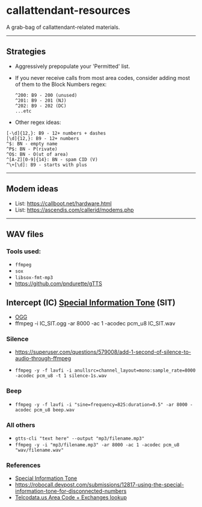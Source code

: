 # callattendant-resources
A grab-bag of callattendant-related materials.

---
## Strategies
* Aggressively prepopulate your 'Permitted' list.
* If you never receive calls from most area codes, consider adding most of them to the Block Numbers regex:
  
      ^200: B9 - 200 (unused)
      ^201: B9 - 201 (NJ)
      ^202: B9 - 202 (DC)
      ...etc

* Other regex ideas:
```
[-\d]{12,}: B9 - 12+ numbers + dashes
[\d]{12,}: B9 - 12+ numbers
^$: BN - empty name
^P$: BN - P(rivate)
^O$: BN - O(ut of area)
^[A-Z][0-9]{14}: BN - spam CID (V)
^\+[\d]: B9 - starts with plus
```
---
## Modem ideas
* List: https://callboot.net/hardware.html
* List: https://ascendis.com/callerid/modems.php

---
## WAV files

### Tools used:
* `ffmpeg`
* `sox`
* `libsox-fmt-mp3`
* https://github.com/pndurette/gTTS

## Intercept (IC) [Special Information Tone](https://en.m.wikipedia.org/wiki/Special_information_tone) (SIT)
* [OGG](https://en.m.wikipedia.org/wiki/File:IC_SIT.ogg)
* ffmpeg -i IC_SIT.ogg -ar 8000 -ac 1 -acodec pcm_u8 IC_SIT.wav

### Silence
* https://superuser.com/questions/579008/add-1-second-of-silence-to-audio-through-ffmpeg

* `ffmpeg -y -f lavfi -i anullsrc=channel_layout=mono:sample_rate=8000 -acodec pcm_u8 -t 1 silence-1s.wav`

### Beep
* `ffmpeg -y -f lavfi -i "sine=frequency=825:duration=0.5" -ar 8000 -acodec pcm_u8 beep.wav`

### All others

* `gtts-cli "text here" --output "mp3/filename.mp3"`
* `ffmpeg -y -i "mp3/filename.mp3" -ar 8000 -ac 1 -acodec pcm_u8 "wav/filename.wav"`

### References
* [Special Information Tone](https://en.m.wikipedia.org/wiki/Special_information_tone)
* https://robocall.devpost.com/submissions/12817-using-the-special-information-tone-for-disconnected-numbers
* [Telcodata.us Area Code + Exchanges lookup](https://www.telcodata.us/search-area-code-exchange-detail)
